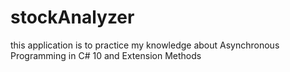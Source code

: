 # stockAnalyzer
this application is to practice my knowledge about Asynchronous Programming in C# 10 and Extension Methods
